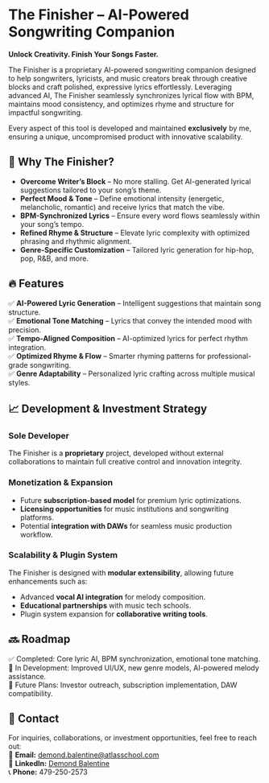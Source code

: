 # The Finisher – AI-Powered Songwriting Companion  
**Unlock Creativity. Finish Your Songs Faster.**  

The Finisher is a proprietary AI-powered songwriting companion designed to help songwriters, lyricists, and music creators break through creative blocks and craft polished, expressive lyrics effortlessly. Leveraging advanced AI, The Finisher seamlessly synchronizes lyrical flow with BPM, maintains mood consistency, and optimizes rhyme and structure for impactful songwriting.  

Every aspect of this tool is developed and maintained **exclusively** by me, ensuring a unique, uncompromised product with innovative scalability.  

## 🚀 Why The Finisher?  
- **Overcome Writer’s Block** – No more stalling. Get AI-generated lyrical suggestions tailored to your song’s theme.  
- **Perfect Mood & Tone** – Define emotional intensity (energetic, melancholic, romantic) and receive lyrics that match the vibe.  
- **BPM-Synchronized Lyrics** – Ensure every word flows seamlessly within your song’s tempo.  
- **Refined Rhyme & Structure** – Elevate lyric complexity with optimized phrasing and rhythmic alignment.  
- **Genre-Specific Customization** – Tailored lyric generation for hip-hop, pop, R&B, and more.  

## 🔥 Features  
✅ **AI-Powered Lyric Generation** – Intelligent suggestions that maintain song structure.  
✅ **Emotional Tone Matching** – Lyrics that convey the intended mood with precision.  
✅ **Tempo-Aligned Composition** – AI-optimized lyrics for perfect rhythm integration.  
✅ **Optimized Rhyme & Flow** – Smarter rhyming patterns for professional-grade songwriting.  
✅ **Genre Adaptability** – Personalized lyric crafting across multiple musical styles.  

## 📈 Development & Investment Strategy  
### **Sole Developer**  
The Finisher is a **proprietary** project, developed without external collaborations to maintain full creative control and innovation integrity.  

### **Monetization & Expansion**  
- Future **subscription-based model** for premium lyric optimizations.  
- **Licensing opportunities** for music institutions and songwriting platforms.  
- Potential **integration with DAWs** for seamless music production workflow.  

### **Scalability & Plugin System**  
The Finisher is designed with **modular extensibility**, allowing future enhancements such as:  
- Advanced **vocal AI integration** for melody composition.  
- **Educational partnerships** with music tech schools.  
- Plugin system expansion for **collaborative writing tools**.  

## 🔜 Roadmap  
✅ Completed: Core lyric AI, BPM synchronization, emotional tone matching.  
🔄 In Development: Improved UI/UX, new genre models, AI-powered melody assistance.  
📅 Future Plans: Investor outreach, subscription implementation, DAW compatibility.  

## 📩 Contact  
For inquiries, collaborations, or investment opportunities, feel free to reach out:  
📧 **Email:** demond.balentine@atlasschool.com  
🔗 **LinkedIn:** [Demond Balentine](https://www.linkedin.com/in/demond-balentine-481666a7)  
📞 **Phone:** 479-250-2573  

